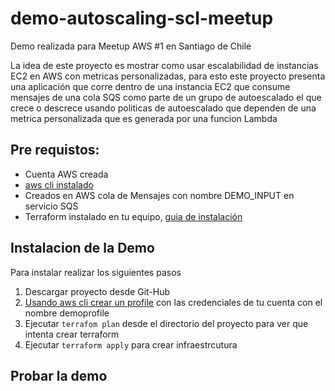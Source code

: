 # demo-autoscaling-scl-meetup
Demo realizada para Meetup AWS #1 en Santiago de Chile

La idea de este proyecto es mostrar como usar escalabilidad de instancias EC2 en
AWS con metricas personalizadas, para esto este proyecto presenta una aplicación
que corre dentro de una instancia EC2 que consume mensajes de una cola SQS
como parte de un grupo de autoescalado el que crece o descrece usando politicas
de autoescalado que dependen de una metrica personalizada que es generada por una
funcion Lambda

## Pre requistos:
* Cuenta AWS creada
* [aws cli instalado](http://docs.aws.amazon.com/cli/latest/userguide/installing.html)
* Creados en AWS cola de Mensajes con nombre DEMO_INPUT en servicio SQS
* Terraform instalado en tu equipo, [guia de instalación](https://www.terraform.io/intro/getting-started/install.html)

## Instalacion de la Demo

Para instalar realizar los siguientes pasos
1. Descargar proyecto desde Git-Hub
2. [Usando aws cli crear un profile](http://docs.aws.amazon.com/cli/latest/userguide/cli-chap-getting-started.html) con las credenciales de tu cuenta con el nombre demoprofile
2. Ejecutar `terrafom plan` desde el directorio del proyecto para ver que intenta crear terraform
3. Ejecutar `terraform apply` para crear infraestrcutura

## Probar la demo
